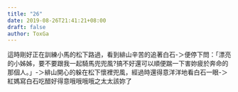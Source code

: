 ```yaml
---
title: "26"
date: 2019-08-26T21:41:21+08:00
draft: false
author: ToxGa
---
```


這時剛好正在訓練小馬的松下路過，看到緋山辛苦的追著白石-＞便停下問：「漂亮的小姊姊，要不要跟我一起騎馬兜兜風?搞不好還可以順便踹一下害妳疲於奔命的那個人。」-＞緋山開心的躲在松下懷裡兜風，經過時還得意洋洋地看白石一眼-＞紅媽寫白石吃醋好得意哦哦哦哦之太太該妳了

